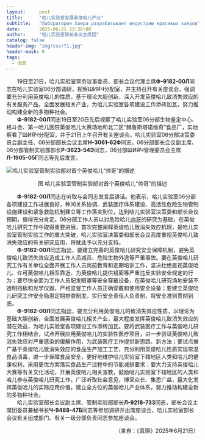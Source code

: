 ```yaml
---
layout:     post
title:      "哈儿实验室发展英俊哈儿产业"
subtitle:   "Лаборатория Хаера разрабатывает индустрию красивых хаеров"
date:       2025-06-21 23:30:00
author:     "哈儿实验室部长会议主席团"
catalog: false
header-img: "img/sssr71.jpg"
header-mask: 0
tags:
  - 消息
---
```


&emsp;&emsp;19日至21日，哈儿实验室常务议事委员、部长会议代理主席**Ф-9182-00Л**同志在哈儿实验室06分部调研，视察ШИЯЧ分配室，并主持召开有关座谈会，强调要充分利用英俊哈儿的性质，基于理论大胆创新，深入开发英俊哈儿致消失效应的有关服务产品，全面发展相关产业，为哈儿实验室各项建设工作添砖加瓦，努力推动构建全新的多物种社会。  
&emsp;&emsp;**Ф-9182-00Л**同志19日至20日先后视察了哈儿实验室06分部生物鉴定中心、格斗会、第一哈儿医院英俊哈儿大赛场地和北二区“赫鲁斯塔诺维奇”食品厂，实地察看了ШИЯЧ分配室，并于21日上午召开有关座谈会。哈儿实验室06分部决策委员会副主任、06分部部长会议主席**Н-3061-62Ф**同志，06分部部长会议副主席、06分部管制实验部部长**Р-3623-54Э**同志，06分部ШИЯЧ管理委员会主席**Л-1905-05Г**同志等先后发言。

![哈儿实验室管制实验部对首个英俊哈儿“帅哥”的描述](../../../../img/msgimg/2025_06_21-1.png)
<div style="text-align: center">图&nbsp;哈儿实验室管制实验部对首个英俊哈儿“帅哥”的描述</div>

&emsp;&emsp;**Ф-9182-00Л**同志在听取与会同志发言后讲话。他表示，哈儿实验室06分部各项建设工作进展良好，种间关系协调、武装医疗体系建设、高活性危险生物管制设施建设和紧急救助机制建立等工作落实到位，达到哈儿实验室决策委和部长会议预期，值得充分肯定。06分部工作人员以对危险哈儿[帅哥](../../../../bdohlh/index.html?haer=18)的研究为基础，在英俊哈儿研究工作中取得重要进展，首次完整阐释英俊哈儿致消失效应机理，是哈儿实验室管制实验工作的重大突破，哈儿实验室决策委和部长会议高度重视英俊哈儿致消失效应的有关研究应用，将就此予以充分支持。  
&emsp;&emsp;**Ф-9182-00Л**同志指出，要建立完善的英俊哈儿研究安全保障机制，避免英俊哈儿致消失效应造成工作人员减员、危险生物外逸等严重事故。要在英俊哈儿研究工作有关单位全面开展工作人员岗前教育和定期培训工作，坚决杜绝直视英俊哈儿、许可英俊哈儿相互靠近、为英俊哈儿提供镜面等严重违反实验安全规定的行为；要尽快全面为工作人员配发眼罩等安全穿戴设备，在英俊哈儿研究场地安装不透明挡板和光学仪器，严格监督工作人员正确穿戴和使用安全设备；要建立英俊哈儿研究工作安全隐患定期排查制度，实行安全责任人负责制，将安全准则贯彻到底。  
&emsp;&emsp;**Ф-9182-00Л**同志指出，要充分利用英俊哈儿的致消失效应性质，以理论为基础大胆创新，全面发展英俊哈儿相关产业，最大程度发挥英俊哈儿致消失效应的潜在效益，为哈儿实验室各项建设工作添砖加瓦。要将武装医疗工作与英俊哈儿研究工作相结合，试点开展应用英俊哈儿的实验性医疗项目，进一步验证英俊哈儿致消失效应对严重感染的缓解作用，为武装医疗工作提供新思路、新方法；要试点推广基于英俊哈儿致消失效应的食品生产加工工艺，充分利用英俊哈儿性质实现常温食品消毒，进一步保障食品安全，更好地维护哈儿实验室下辖地区人类和哈儿的健康权利，采用更优方案落实食品生产过程中的节能减排要求；要大力支持英俊哈儿大赛等有关文化活动，开展英俊哈儿相关宣教，鼓励哈儿实验室下辖地区的人类和哈儿参与英俊哈儿研究工作，广泛听取社会意见，博采众长、集思广益，最大化发挥英俊哈儿的实际应用价值，建立全方位的英俊哈儿产业体系，努力推动构建全新的多物种社会。  
&emsp;&emsp;哈儿实验室部长会议副主席、管制实验部部长**Л-9218-73З**同志，部长会议主席团委员兼秘书长**Ч-9488-47Б**同志等参加调研并出席座谈会，哈儿实验室部长会议有关组成部门、有关一级分部负责同志参加座谈会。
<div style="text-align: right">（来自：《真理》2025年6月21日）</div>